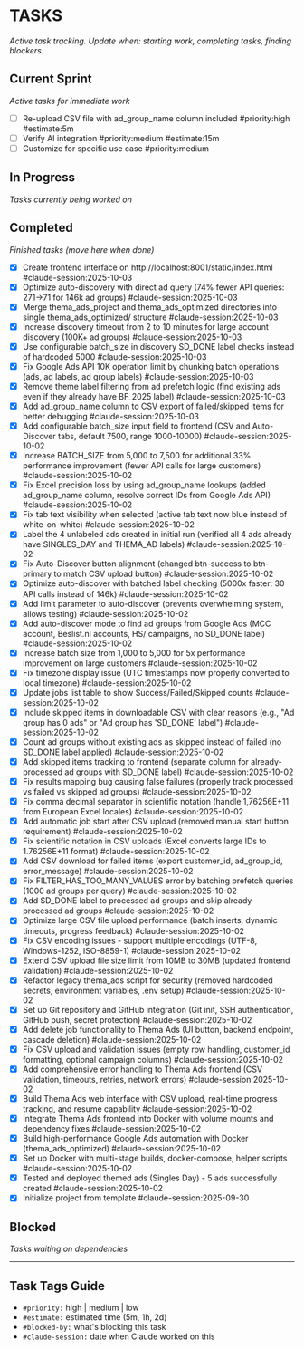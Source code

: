 # TASKS
_Active task tracking. Update when: starting work, completing tasks, finding blockers._

## Current Sprint
_Active tasks for immediate work_

- [ ] Re-upload CSV file with ad_group_name column included #priority:high #estimate:5m
- [ ] Verify AI integration #priority:medium #estimate:15m
- [ ] Customize for specific use case #priority:medium

## In Progress
_Tasks currently being worked on_

## Completed
_Finished tasks (move here when done)_

- [x] Create frontend interface on http://localhost:8001/static/index.html #claude-session:2025-10-03
- [x] Optimize auto-discovery with direct ad query (74% fewer API queries: 271→71 for 146k ad groups) #claude-session:2025-10-03
- [x] Merge thema_ads_project and thema_ads_optimized directories into single thema_ads_optimized/ structure #claude-session:2025-10-03
- [x] Increase discovery timeout from 2 to 10 minutes for large account discovery (100K+ ad groups) #claude-session:2025-10-03
- [x] Use configurable batch_size in discovery SD_DONE label checks instead of hardcoded 5000 #claude-session:2025-10-03
- [x] Fix Google Ads API 10K operation limit by chunking batch operations (ads, ad labels, ad group labels) #claude-session:2025-10-03
- [x] Remove theme label filtering from ad prefetch logic (find existing ads even if they already have BF_2025 label) #claude-session:2025-10-03
- [x] Add ad_group_name column to CSV export of failed/skipped items for better debugging #claude-session:2025-10-03
- [x] Add configurable batch_size input field to frontend (CSV and Auto-Discover tabs, default 7500, range 1000-10000) #claude-session:2025-10-02
- [x] Increase BATCH_SIZE from 5,000 to 7,500 for additional 33% performance improvement (fewer API calls for large customers) #claude-session:2025-10-02
- [x] Fix Excel precision loss by using ad_group_name lookups (added ad_group_name column, resolve correct IDs from Google Ads API) #claude-session:2025-10-02
- [x] Fix tab text visibility when selected (active tab text now blue instead of white-on-white) #claude-session:2025-10-02
- [x] Label the 4 unlabeled ads created in initial run (verified all 4 ads already have SINGLES_DAY and THEMA_AD labels) #claude-session:2025-10-02
- [x] Fix Auto-Discover button alignment (changed btn-success to btn-primary to match CSV upload button) #claude-session:2025-10-02
- [x] Optimize auto-discover with batched label checking (5000x faster: 30 API calls instead of 146k) #claude-session:2025-10-02
- [x] Add limit parameter to auto-discover (prevents overwhelming system, allows testing) #claude-session:2025-10-02
- [x] Add auto-discover mode to find ad groups from Google Ads (MCC account, Beslist.nl accounts, HS/ campaigns, no SD_DONE label) #claude-session:2025-10-02
- [x] Increase batch size from 1,000 to 5,000 for 5x performance improvement on large customers #claude-session:2025-10-02
- [x] Fix timezone display issue (UTC timestamps now properly converted to local timezone) #claude-session:2025-10-02
- [x] Update jobs list table to show Success/Failed/Skipped counts #claude-session:2025-10-02
- [x] Include skipped items in downloadable CSV with clear reasons (e.g., "Ad group has 0 ads" or "Ad group has 'SD_DONE' label") #claude-session:2025-10-02
- [x] Count ad groups without existing ads as skipped instead of failed (no SD_DONE label applied) #claude-session:2025-10-02
- [x] Add skipped items tracking to frontend (separate column for already-processed ad groups with SD_DONE label) #claude-session:2025-10-02
- [x] Fix results mapping bug causing false failures (properly track processed vs failed vs skipped ad groups) #claude-session:2025-10-02
- [x] Fix comma decimal separator in scientific notation (handle 1,76256E+11 from European Excel locales) #claude-session:2025-10-02
- [x] Add automatic job start after CSV upload (removed manual start button requirement) #claude-session:2025-10-02
- [x] Fix scientific notation in CSV uploads (Excel converts large IDs to 1.76256E+11 format) #claude-session:2025-10-02
- [x] Add CSV download for failed items (export customer_id, ad_group_id, error_message) #claude-session:2025-10-02
- [x] Fix FILTER_HAS_TOO_MANY_VALUES error by batching prefetch queries (1000 ad groups per query) #claude-session:2025-10-02
- [x] Add SD_DONE label to processed ad groups and skip already-processed ad groups #claude-session:2025-10-02
- [x] Optimize large CSV file upload performance (batch inserts, dynamic timeouts, progress feedback) #claude-session:2025-10-02
- [x] Fix CSV encoding issues - support multiple encodings (UTF-8, Windows-1252, ISO-8859-1) #claude-session:2025-10-02
- [x] Extend CSV upload file size limit from 10MB to 30MB (updated frontend validation) #claude-session:2025-10-02
- [x] Refactor legacy thema_ads script for security (removed hardcoded secrets, environment variables, .env setup) #claude-session:2025-10-02
- [x] Set up Git repository and GitHub integration (Git init, SSH authentication, GitHub push, secret protection) #claude-session:2025-10-02
- [x] Add delete job functionality to Thema Ads (UI button, backend endpoint, cascade deletion) #claude-session:2025-10-02
- [x] Fix CSV upload and validation issues (empty row handling, customer_id formatting, optional campaign columns) #claude-session:2025-10-02
- [x] Add comprehensive error handling to Thema Ads frontend (CSV validation, timeouts, retries, network errors) #claude-session:2025-10-02
- [x] Build Thema Ads web interface with CSV upload, real-time progress tracking, and resume capability #claude-session:2025-10-02
- [x] Integrate Thema Ads frontend into Docker with volume mounts and dependency fixes #claude-session:2025-10-02
- [x] Build high-performance Google Ads automation with Docker (thema_ads_optimized) #claude-session:2025-10-02
- [x] Set up Docker with multi-stage builds, docker-compose, helper scripts #claude-session:2025-10-02
- [x] Tested and deployed themed ads (Singles Day) - 5 ads successfully created #claude-session:2025-10-02
- [x] Initialize project from template #claude-session:2025-09-30

## Blocked
_Tasks waiting on dependencies_

---

## Task Tags Guide
- `#priority:` high | medium | low
- `#estimate:` estimated time (5m, 1h, 2d)
- `#blocked-by:` what's blocking this task
- `#claude-session:` date when Claude worked on this

